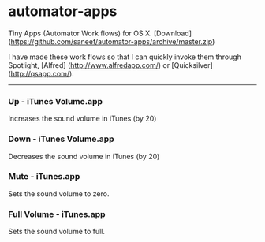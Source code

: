 automator-apps
==============

Tiny Apps (Automator Work flows) for OS X. [Download] (https://github.com/saneef/automator-apps/archive/master.zip)

I have made these work flows so that I can quickly invoke them through Spotlight, [Alfred] (http://www.alfredapp.com/) or [Quicksilver] (http://qsapp.com/).

-----------------------------

### Up - iTunes Volume.app
Increases the sound volume in iTunes (by 20)

### Down - iTunes Volume.app
Decreases the sound volume in iTunes (by 20)

### Mute - iTunes.app
Sets the sound volume to zero.

### Full Volume - iTunes.app
Sets the sound volume to full.